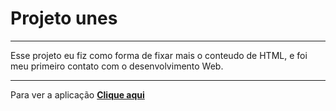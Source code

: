  # Projeto unes

* * *

Esse projeto eu fiz como forma de fixar mais o conteudo de HTML, e foi meu primeiro contato com o desenvolvimento Web.

* * *

Para ver a aplicação **[Clique aqui]( https://gracious-carson-41370e.netlify.app/)**
